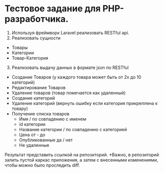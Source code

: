 # Тестовое задание для PHP-разработчика.
 
1. Используя фреймворк Laravel реализовать RESTful api.
2. Реализовать сущности
- Товары 
- Категории 
- Товар-Категория
3. Реализовать выдачу данных в формате json по RESTful
- Создание Товаров (у каждого товара может быть от 2х до 10 категорий)
- Редактирование Товаров
- Удаление товаров (товар помечается как удаленный)
- Создание категорий
- Удаление категорий (вернуть ошибку если категория прикреплена к товару)
- Получение списка товаров 
  * Имя / по совпадению с  именем
  * id категории
  * Название категории  / по совпадению с  категорией 
  * Цена от - до
  * Опубликованные да / нет
  * Не удаленные
 
Результат представить ссылкой на репозиторий.
*Важно, в репозиторий залить пустой каркас приложения, а затем с внесенными изменениями, чтобы можно было проследить diff.
